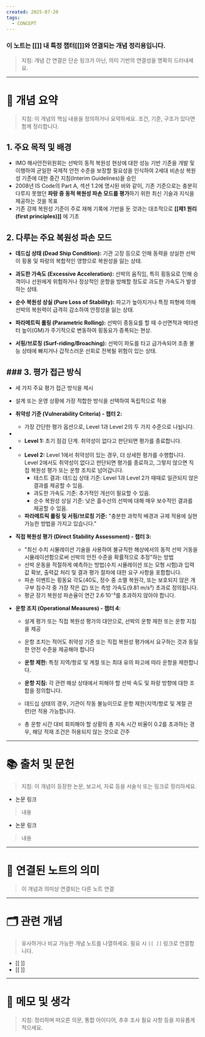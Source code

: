 ```yaml
---
created: 2025-07-20
tags:
  - CONCEPT
---
```

### 이 노트는 [[]] 내 특정 챕터[[]]와 연결되는 개념 정리용입니다.  
> 지침: 개념 간 연결은 단순 링크가 아닌, 의미 기반의 연결성을 명확히 드러내세요.  
---

# 🧩 개념 요약  
> 지침: 이 개념의 핵심 내용을 정의하거나 요약하세요. 조건, 기준, 구조가 있다면 함께 정리합니다.

## 1. 주요 목적 및 배경 
- IMO 해사안전위원회는 선박의 동적 복원성 현상에 대한 성능 기반 기준을 개발 및 이행하여 균일한 국제적 안전 수준을 보장할 필요성을 인식하여 2세대 비손상 복원성 기준에 대한 중간 지침(Interim Guidelines)을 승인
- 2008년 IS Code의 Part A, 섹션 1.2에 명시된 바와 같이, 기존  기준으로는 충분히 다루지 못했던 **파랑 중 동적 복원성 파손 모드를 평가**하기 위한 최신 기술과 지식을 제공하는 것을 목표
- 기존 강제 복원성 기준이 주로 재해 기록에 기반을 둔 것과는 대조적으로 **[[제1 원리(first principles)]]** 에 기초

## 2. 다루는 주요 복원성 파손 모드
- **데드십 상태 (Dead Ship Condition):** 
  기관 고장 등으로 인해 동력을 상실한 선박이 횡풍 및 파랑의 복합적인 영향으로 복원성을 잃는 상태.
  
- **과도한 가속도 (Excessive Acceleration):** 
  선박의 움직임, 특히 횡동요로 인해 승객이나 선원에게 위험하거나 정상적인 운항을 방해할 정도로 과도한 가속도가 발생하는 상태.
  
- **순수 복원성 상실 (Pure Loss of Stability):** 
  파고가 높아지거나 특정 파형에 의해 선박의 복원력이 급격히 감소하여 안정성을 잃는 상태.
  
- **파라메트릭 롤링 (Parametric Rolling):** 
  선박이 종동요를 할 때 수선면적과 메타센터 높이(GM)가 주기적으로 변동하여 횡동요가 증폭되는 현상.
  
- **서핑/브로칭 (Surf-riding/Broaching):** 
  선박이 파도를 타고 급가속되어 조종 불능 상태에 빠지거나 갑작스러운 선회로 전복될 위험이 있는 상태.

## ### 3. 평가 접근 방식
- 세 가지 주요 평가 접근 방식을 제시
- 설계 또는 운영 상황에 가장 적합한 방식을 선택하여 독립적으로 적용

- **취약성 기준 (Vulnerability Criteria) - 챕터 2:**
	- 가장 간단한 평가 옵션으로, Level 1과 Level 2의 두 가지 수준으로 나뉩니다.
- 
	- **Level 1:** 초기 점검 단계. 취약성이 없다고 판단되면 평가를 종료합니다.
- 
	- **Level 2:** Level 1에서 취약성이 있는 경우, 더 상세한 평가를 수행합니다. Level 2에서도 취약성이 없다고 판단되면 평가를 종료하고, 그렇지 않으면 직접 복원성 평가 또는 운항 조치로 넘어갑니다.
		- 테스트 결과:
		  데드십 상태 기준: Level 1과 Level 2가 때때로 일관되지 않은 결과를 제공할 수 있음.
		- 과도한 가속도 기준: 추가적인 개선이 필요할 수 있음.
		- 순수 복원성 상실 기준: 낮은 흘수선의 선박에 대해 매우 보수적인 결과를 제공할 수 있음.
	- **파라메트릭 롤링 및 서핑/브로칭 기준:** "충분한 과학적 배경과 규제 적용에 실현 가능한 방법을 가지고 있습니다."

- **직접 복원성 평가 (Direct Stability Assessment) - 챕터 3:**
	- "최신 수치 시뮬레이션 기술을 사용하여 불규칙한 해상에서의 동적 선박 거동을 시뮬레이션함으로써 선박의 안전 수준을 확률적으로 추정"하는 방법
	- 선박 운동을 적절하게 예측하는 방법(수치 시뮬레이션 또는 모형 시험)과 입력값 확보, 출력값 처리 및 결과 평가 절차에 대한 요구 사항을 포함합니다.
	- 파손 이벤트는 횡동요 각도(40도, 정수 중 소멸 복원각, 또는 보호되지 않은 개구부 침수각 중 가장 작은 값) 또는 측방 가속도(9.81 m/s²) 초과로 정의됩니다.
	- 평균 장기 복원성 파손율이 연간 2.6·10⁻³를 초과하지 않아야 합니다.


- **운항 조치 (Operational Measures) - 챕터 4:**
	- 설계 평가 또는 직접 복원성 평가의 대안으로, 선박의 운항 제한 또는 운항 지침을 제공
	- 운항 조치는 적어도 취약성 기준 또는 직접 복원성 평가에서 요구하는 것과 동일한 안전 수준을 제공해야 합니다

	- **운항 제한:** 특정 지역/항로 및 계절 또는 최대 유의 파고에 따라 운항을 제한합니다.
	- **운항 지침:** 각 관련 해상 상태에서 피해야 할 선박 속도 및 파랑 방향에 대한 조합을 정의합니다.

	- 데드십 상태의 경우, 기관이 작동 불능이므로 운항 제한(지역/항로 및 계절 관련)만 적용 가능합니다.
	- 총 운항 시간 대비 회피해야 할 상황의 총 지속 시간 비율이 0.2를 초과하는 경우, 해당 적재 조건은 허용되지 않는 것으로 간주


---

# 📚 출처 및 문헌  
> 지침: 이 개념이 등장한 논문, 보고서, 자료 등을 서술식 또는 링크로 정리하세요.

- 논문 링크
> 내용
- 논문 링크
>  내용 

---

# 🔗 연결된 노트의 의미  
> 이 개념과 의미상 연결되는 다른 노트 연결

---

# 🗂 관련 개념  
> 유사하거나 비교 가능한 개념 노트를 나열하세요. 필요 시 `[[ ]]` 링크로 연결합니다.

- [[ ]]
- [[ ]]

---

# 💬 메모 및 생각  
> 지침: 정리하며 떠오른 의문, 통합 아이디어, 추후 조사 필요 사항 등을 자유롭게 적으세요.

